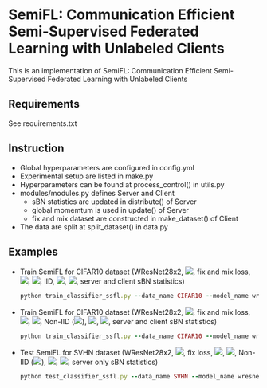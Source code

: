 # SemiFL: Communication Efficient Semi-Supervised Federated Learning with Unlabeled Clients
This is an implementation of SemiFL: Communication Efficient Semi-Supervised Federated Learning with Unlabeled Clients
 
## Requirements
See requirements.txt

## Instruction
 - Global hyperparameters are configured in config.yml
 - Experimental setup are listed in make.py 
 - Hyperparameters can be found at process_control() in utils.py 
 - modules/modules.py defines Server and Client
    - sBN statistics are updated in distribute() of Server
    - global momemtum is used in update() of Server
    - fix and mix dataset are constructed in make_dataset() of Client
 - The data are split at split_dataset() in data.py

## Examples
 - Train SemiFL for CIFAR10 dataset (WResNet28x2, <img src="https://latex.codecogs.com/gif.latex?N_\mathcal{S}=4000"/>, fix and mix loss, <img src="https://latex.codecogs.com/gif.latex?M=100"/>, <img src="https://latex.codecogs.com/gif.latex?C=0.1"/>, IID, <img src="https://latex.codecogs.com/gif.latex?E=5"/>, <img src="https://latex.codecogs.com/gif.latex?\beta_g=0.5"/>, server and client sBN statistics)
    ```ruby
    python train_classifier_ssfl.py --data_name CIFAR10 --model_name wresnet28x2 --control_name 4000_fix-mix_100_0.1_iid_5_0.5_1
    ```
 - Train SemiFL for CIFAR10 dataset (WResNet28x2, <img src="https://latex.codecogs.com/gif.latex?N_\mathcal{S}=250"/>, fix and mix loss, <img src="https://latex.codecogs.com/gif.latex?M=100"/>, <img src="https://latex.codecogs.com/gif.latex?C=0.1"/>, Non-IID (<img src="https://latex.codecogs.com/gif.latex?K=2"/>), <img src="https://latex.codecogs.com/gif.latex?E=5"/>, <img src="https://latex.codecogs.com/gif.latex?\beta_g=0.1"/>, server and client sBN statistics)
    ```ruby
    python train_classifier_ssfl.py --data_name CIFAR10 --model_name wresnet28x2 --control_name 250_fix-mix_100_0.1_non-iid-l-2_5_0.1_1
    ```
 - Test SemiFL for SVHN dataset (WResNet28x2, <img src="https://latex.codecogs.com/gif.latex?N_\mathcal{S}=1000"/>, fix loss, <img src="https://latex.codecogs.com/gif.latex?M=100"/>, <img src="https://latex.codecogs.com/gif.latex?C=0.1"/>, Non-IID (<img src="https://latex.codecogs.com/gif.latex?\operatorname{Dir}(0.3)"/>), <img src="https://latex.codecogs.com/gif.latex?E=1"/>, <img src="https://latex.codecogs.com/gif.latex?\beta_g=0"/>, server only sBN statistics)
    ```ruby
    python test_classifier_ssfl.py --data_name SVHN --model_name wresnet28x2 --control_name 1000_fix_100_0.1_non-iid-d-0.3_1_0_0
    ```
